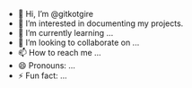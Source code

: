 - 👋 Hi, I’m @gitkotgire
- 👀 I’m interested in documenting my projects.
- 🌱 I’m currently learning ...
- 💞️ I’m looking to collaborate on ...
- 📫 How to reach me ...
- 😄 Pronouns: ...
- ⚡ Fun fact: ...

<!---
gitkotgire/gitkotgire is a ✨ special ✨ repository because its `README.md` (this file) appears on your GitHub profile.
You can click the Preview link to take a look at your changes.
--->
